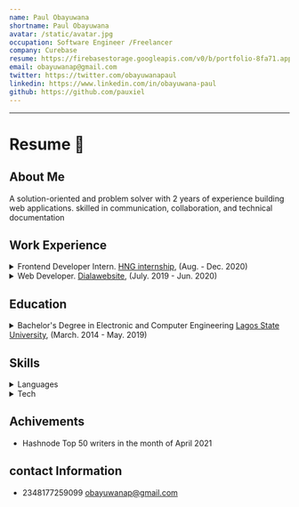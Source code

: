 ```yaml
---
name: Paul Obayuwana
shortname: Paul Obayuwana
avatar: /static/avatar.jpg
occupation: Software Engineer /Freelancer
company: Curebase
resume: https://firebasestorage.googleapis.com/v0/b/portfolio-8fa71.appspot.com/o/Karan_Resume.pdf?alt=media&token=b4838b9e-812a-456a-89cc-bb19b4ecb923
email: obayuwanap@gmail.com
twitter: https://twitter.com/obayuwanapaul
linkedin: https://www.linkedin.com/in/obayuwana-paul
github: https://github.com/pauxiel
---
```


---

# Resume 💼

## About Me

A solution-oriented and problem solver with 2 years of experience building web applications.
skilled in communication, collaboration, and technical documentation

## Work Experience

<details>
  <summary>Frontend Developer Intern. <a href='facturasamurai.com' target='_blank'>HNG internship</a>, (Aug. - Dec. 2020)</summary>
  <div style={{marginLeft: '1em'}}>
    <li> Optimized my Team Project website by compressing the website image files </li>
    <li> Collaborate with other developers to convert a mockup to website built with Html and css </li>
  </div>
</details>

<details>
  <summary>Web Developer. <a href='biobot.farm' target='_blank'>Dialawebsite</a>, (July. 2019 - Jun. 2020)</summary>
  <div style={{marginLeft: '1em'}}>
    <li>Built and launched websites for clients </li>
    <li>nstructed a class of 3 students through lectures on web Technologies. </li>
  </div>
</details>

## Education

<details>
  <summary>Bachelor's Degree in Electronic and Computer Engineering <a href='ulsachihuahua.edu.mx/site' target='_blank'>Lagos State University</a>, (March. 2014 - May. 2019)</summary>
  <div style={{marginLeft: '1em'}}>
    <li> Degree on engineering on information and telecommunication with specialization on mobile development. </li>
    <li> Academic exchange semester at La Salle Ramon Llull University (Barcelona, Spain) from January to June 2019 with the Computer Engineering degree. </li>
  </div>
</details>

## Skills

<details>
  <summary> Languages </summary>
  <div style={{marginLeft: '1em'}}>
    <li>English: Advanced (WAEC: B)</li>
  </div>
</details>
<details>
<summary> Tech </summary>
  <div style={{marginLeft: '1em'}}>
    <li> <b> Professional level </b> </li>
    <div div style={{marginLeft: '1em'}}>
      <li>JavaScript (Node, React, Next)</li>
      <li>Database (Planetscale, MongoDb, Firebase)</li>
      <li>Version manager (Git)</li>
      <li>HTML, CSS & Wordpress</li>
      <li>styling (tailwind, chakraui, sass)</li>
    </div>
  </div>
  <div style={{marginLeft: '1em'}}>
    <li> <b> Novice Level </b> </li>
    <div style={{marginLeft: '1em'}}>
      <li>Jest</li>
      <li>Graphql</li>
    </div>
  </div>
</details>

## Achivements

- Hashnode Top 50 writers in the month of April 2021

## contact Information

- 2348177259099
  obayuwanap@gmail.com

